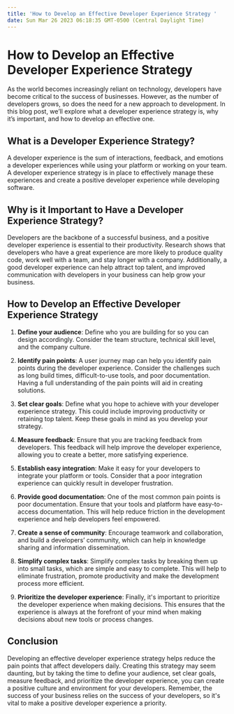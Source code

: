 ```yaml
---
title: 'How to Develop an Effective Developer Experience Strategy '
date: Sun Mar 26 2023 06:18:35 GMT-0500 (Central Daylight Time)
---
```


# How to Develop an Effective Developer Experience Strategy

As the world becomes increasingly reliant on technology, developers have become critical to the success of businesses. However, as the number of developers grows, so does the need for a new approach to development. In this blog post, we’ll explore what a developer experience strategy is, why it’s important, and how to develop an effective one.

## What is a Developer Experience Strategy?

A developer experience is the sum of interactions, feedback, and emotions a developer experiences while using your platform or working on your team. A developer experience strategy is in place to effectively manage these experiences and create a positive developer experience while developing software.

## Why is it Important to Have a Developer Experience Strategy?

Developers are the backbone of a successful business, and a positive developer experience is essential to their productivity. Research shows that developers who have a great experience are more likely to produce quality code, work well with a team, and stay longer with a company. Additionally, a good developer experience can help attract top talent, and improved communication with developers in your business can help grow your business.

## How to Develop an Effective Developer Experience Strategy

1. **Define your audience**: Define who you are building for so you can design accordingly. Consider the team structure, technical skill level, and the company culture.

2. **Identify pain points**: A user journey map can help you identify pain points during the developer experience. Consider the challenges such as long build times, difficult-to-use tools, and poor documentation. Having a full understanding of the pain points will aid in creating solutions.

3. **Set clear goals**: Define what you hope to achieve with your developer experience strategy. This could include improving productivity or retaining top talent. Keep these goals in mind as you develop your strategy.

4. **Measure feedback**: Ensure that you are tracking feedback from developers. This feedback will help improve the developer experience, allowing you to create a better, more satisfying experience.

5. **Establish easy integration**: Make it easy for your developers to integrate your platform or tools. Consider that a poor integration experience can quickly result in developer frustration.

6. **Provide good documentation**: One of the most common pain points is poor documentation. Ensure that your tools and platform have easy-to-access documentation. This will help reduce friction in the development experience and help developers feel empowered.

7. **Create a sense of community**: Encourage teamwork and collaboration, and build a developers’ community, which can help in knowledge sharing and information dissemination.

8. **Simplify complex tasks**: Simplify complex tasks by breaking them up into small tasks, which are simple and easy to complete. This will help to eliminate frustration, promote productivity and make the development process more efficient.

9. **Prioritize the developer experience**: Finally, it's important to prioritize the developer experience when making decisions. This ensures that the experience is always at the forefront of your mind when making decisions about new tools or process changes.

## Conclusion

Developing an effective developer experience strategy helps reduce the pain points that affect developers daily. Creating this strategy may seem daunting, but by taking the time to define your audience, set clear goals, measure feedback, and prioritize the developer experience, you can create a positive culture and environment for your developers. Remember, the success of your business relies on the success of your developers, so it's vital to make a positive developer experience a priority.
